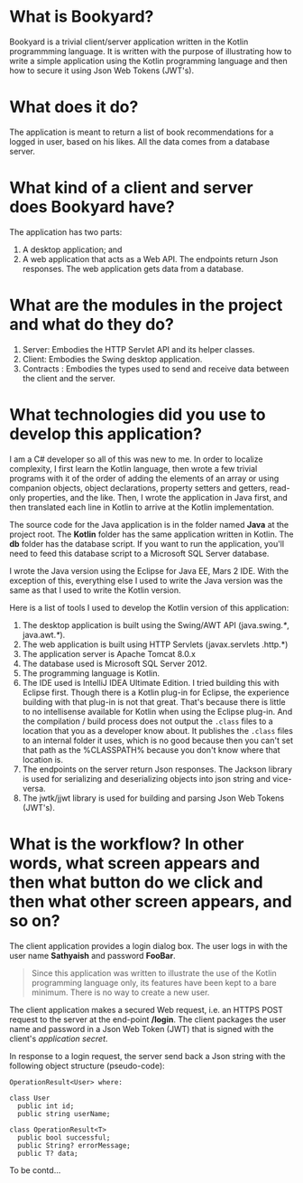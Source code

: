 # What is Bookyard?
Bookyard is a trivial client/server application written in the Kotlin programmming language. It is written with the purpose of illustrating how to write a simple application using the Kotlin programming language and then how to secure it using Json Web Tokens (JWT's).

# What does it do?
The application is meant to return a list of book recommendations for a logged in user, based on his likes. All the data comes from a database server.

# What kind of a client and server does Bookyard have?
The application has two parts:
 1. A desktop application; and
 2. A web application that acts as a Web API. The endpoints return Json responses. The web application gets data from a database.

# What are the modules in the project and what do they do?
 1. Server: Embodies the HTTP Servlet API and its helper classes.
 2. Client: Embodies the Swing desktop application.
 3. Contracts : Embodies the types used to send and receive data between the client and the server.

# What technologies did you use to develop this application?
I am a C# developer so all of this was new to me. In order to localize complexity, I first learn the Kotlin language, then wrote a few trivial programs with it of the order of adding the elements of an array or using companion objects, object declarations, property setters and getters, read-only properties, and the like. Then, I  wrote the application in Java first, and then translated each line in Kotlin to arrive at the Kotlin implementation.

The source code for the Java application is in the folder named **Java** at the project root. The **Kotlin** folder has the same application written in Kotlin. The **db** folder has the database script. If you want to run the application, you'll need to feed this database script to a Microsoft SQL Server database.

I wrote the Java version using the Eclipse for Java EE, Mars 2 IDE. With the exception of this, everything else I used to write the Java version was the same as that I used to write the Kotlin version.

Here is a list of tools I used to develop the Kotlin version of this application:
 1. The desktop application is built using the Swing/AWT API (java.swing._*_, java.awt._*_).
 2. The web application is built using HTTP Servlets (javax.servlets .http.*)
 3. The application server is Apache Tomcat 8.0.x
 4. The database used is Microsoft SQL Server 2012.
 5. The programming language is Kotlin.
 6. The IDE used is IntelliJ IDEA Ultimate Edition. I tried building this with Eclipse first. Though there is a Kotlin plug-in for Eclipse, the experience building with that plug-in is not that great. That's because there is little to no intellisense available for Kotlin when using the Eclipse plug-in. And the compilation / build process does not output the `.class` files to a location that you as a developer know about. It publishes the `.class` files to an internal folder it uses, which is no good because then you can't set that path as the %CLASSPATH% because you don't know where that location is.
 7. The endpoints on the server return Json responses. The Jackson library is used for serializing and deserializing objects into json string and vice-versa.
 8. The jwtk/jjwt library is used for building and parsing Json Web Tokens (JWT's).

# What is the workflow? In other words, what screen appears and then what button do we click and then what other screen appears, and so on?
The client application provides a login dialog box. The user logs in with the user name **Sathyaish** and password **FooBar**.

> Since this application was written to illustrate the use of the Kotlin programming language only, its features have been kept to a bare minimum. There is no way to create a new user.

The client application makes a secured Web request, i.e. an HTTPS POST request to the server at the end-point **/login**. The client packages the user name and password in a Json Web Token (JWT) that is signed with the client's *application secret*.

In response to a login request, the server send back a Json string with the following object structure (pseudo-code):

```
OperationResult<User> where:

class User
  public int id;
  public string userName;
  
class OperationResult<T>
  public bool successful;
  public String? errorMessage;
  public T? data;
```

To be contd...
